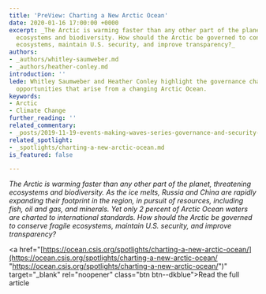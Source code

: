 ```yaml
---
title: 'PreView: Charting a New Arctic Ocean'
date: 2020-01-16 17:00:00 +0000
excerpt: _The Arctic is warming faster than any other part of the planet, threatening
  ecosystems and biodiversity. How should the Arctic be governed to conserve fragile
  ecosystems, maintain U.S. security, and improve transparency?_
authors:
- _authors/whitley-saumweber.md
- _authors/heather-conley.md
introduction: ''
lede: Whitley Saumweber and Heather Conley highlight the governance challenges and
  opportunities that arise from a changing Arctic Ocean.
keywords:
- Arctic
- Climate Change
further_reading: ''
related_commentary:
- _posts/2019-11-19-events-making-waves-series-governance-and-security-in-the-ocean-of-change.md
related_spotlight:
- _spotlights/charting-a-new-arctic-ocean.md
is_featured: false

---
```


_The Arctic is warming faster than any other part of the planet, threatening ecosystems and biodiversity. As the ice melts, Russia and China are rapidly expanding their footprint in the region, in pursuit of resources, including fish, oil and gas, and minerals. Yet only 2 percent of Arctic Ocean waters are charted to international standards. How should the Arctic be governed to conserve fragile ecosystems, maintain U.S. security, and improve transparency?_

<a href="[https://ocean.csis.org/spotlights/charting-a-new-arctic-ocean/](https://ocean.csis.org/spotlights/charting-a-new-arctic-ocean/ "https://ocean.csis.org/spotlights/charting-a-new-arctic-ocean/")" target="_blank" rel="noopener" class="btn btn--dkblue">Read the full article <i class="icon-external"> </i></a>